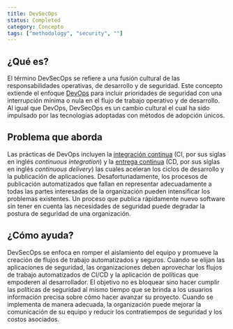 ```yaml
---
title: DevSecOps 
status: Completed
category: Concepto
tags: ["methodology", "security", ""]
---
```


## ¿Qué es?

El término DevSecOps se refiere a una fusión cultural de las responsabilidades operativas, de desarrollo y de seguridad.
Este concepto extiende el enfoque [DevOps](/es/devops/) para incluir prioridades de seguridad 
con una interrupción mínima o nula en el flujo de trabajo operativo y de desarrollo.
Al igual que DevOps, DevSecOps es un cambio cultural el cual ha sido impulsado por las tecnologías adoptadas con métodos de adopción únicos. 

## Problema que aborda

Las prácticas de DevOps incluyen la [integración continua](/es/continuous-integration/) (CI, por sus siglas en inglés _continuous integration_) 
y la [entrega continua](/es/continuous-delivery/) (CD, por sus siglas en inglés _continuous delivery_)
las cuales aceleran los ciclos de desarrollo y la publicación de aplicaciones.
Desafortunadamente, los procesos de publicación automatizados que fallan en representar adecuadamente a todas las partes interesadas de la organización
pueden intensificar los problemas existentes.
Un proceso que publica rápidamente nuevo software sin tener en cuenta las necesidades de seguridad
puede degradar la postura de seguridad de una organización.

## ¿Cómo ayuda?

DevSecOps se enfoca en romper el aislamiento del equipo y promueve la creación de flujos de trabajo automatizados y seguros.
Cuando se elijan las aplicaciones de seguridad, las organizaciones deben aprovechar
los flujos de trabajo automatizados de CI/CD y la aplicación de políticas que empoderen al desarrollador.
El objetivo no es bloquear sino hacer cumplir las políticas de seguridad
al mismo tiempo que se brinda a los usuarios información precisa sobre cómo hacer avanzar su proyecto.
Cuando se implementa de manera adecuada, la organización puede mejorar la comunicación de su equipo y
reducir los contratiempos de seguridad y los costos asociados.
